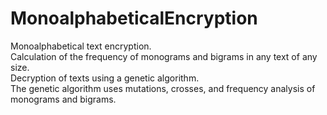 # MonoalphabeticalEncryption
Monoalphabetical text encryption.<br>
Calculation of the frequency of monograms and bigrams in any text of any size.<br>
Decryption of texts using a genetic algorithm.<br>
The genetic algorithm uses mutations, crosses, and frequency analysis of monograms and bigrams.<br>
